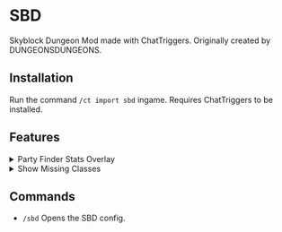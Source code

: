 # SBD
Skyblock Dungeon Mod made with ChatTriggers. Originally created by DUNGEONSDUNGEONS.

## Installation
Run the command `/ct import sbd` ingame. Requires ChatTriggers to be installed.

## Features
<details>
<summary>Party Finder Stats Overlay</summary>

* shows stats of players in party finder
* includes cata level, secrets, secret average, and S+ PB
</details>

<details>
<summary>Show Missing Classes</summary>

* shows missing classes in party finder
</details>

## Commands
- `/sbd` Opens the SBD config.